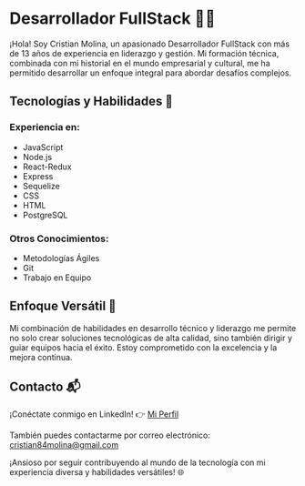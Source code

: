 # Desarrollador FullStack 👨‍💻

¡Hola! Soy Cristian Molina, un apasionado Desarrollador FullStack con más de 13 años de experiencia en liderazgo y gestión. Mi formación técnica, combinada con mi historial en el mundo empresarial y cultural, me ha permitido desarrollar un enfoque integral para abordar desafíos complejos.

## Tecnologías y Habilidades 🚀

### Experiencia en:
- JavaScript
- Node.js
- React-Redux
- Express
- Sequelize
- CSS
- HTML
- PostgreSQL

### Otros Conocimientos:
- Metodologías Ágiles
- Git
- Trabajo en Equipo

## Enfoque Versátil 🌟

Mi combinación de habilidades en desarrollo técnico y liderazgo me permite no solo crear soluciones tecnológicas de alta calidad, sino también dirigir y guiar equipos hacia el éxito. Estoy comprometido con la excelencia y la mejora continua.

## Contacto 📬

¡Conéctate conmigo en LinkedIn! 👉 [Mi Perfil](https://www.linkedin.com/in/cristian-molina-60522220a)

También puedes contactarme por correo electrónico: cristian84molina@gmail.com

¡Ansioso por seguir contribuyendo al mundo de la tecnología con mi experiencia diversa y habilidades versátiles! 🌐
